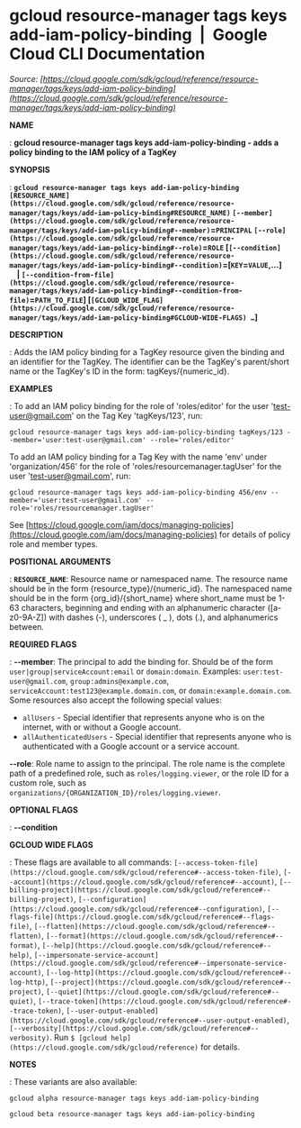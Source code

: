 # gcloud resource-manager tags keys add-iam-policy-binding  |  Google Cloud CLI Documentation

*Source: [https://cloud.google.com/sdk/gcloud/reference/resource-manager/tags/keys/add-iam-policy-binding](https://cloud.google.com/sdk/gcloud/reference/resource-manager/tags/keys/add-iam-policy-binding)*

**NAME**

: **gcloud resource-manager tags keys add-iam-policy-binding - adds a policy binding to the IAM policy of a TagKey**

**SYNOPSIS**

: **`gcloud resource-manager tags keys add-iam-policy-binding` `[RESOURCE_NAME](https://cloud.google.com/sdk/gcloud/reference/resource-manager/tags/keys/add-iam-policy-binding#RESOURCE_NAME)` `[--member](https://cloud.google.com/sdk/gcloud/reference/resource-manager/tags/keys/add-iam-policy-binding#--member)`=`PRINCIPAL` `[--role](https://cloud.google.com/sdk/gcloud/reference/resource-manager/tags/keys/add-iam-policy-binding#--role)`=`ROLE` [`[--condition](https://cloud.google.com/sdk/gcloud/reference/resource-manager/tags/keys/add-iam-policy-binding#--condition)`=[`KEY`=`VALUE`,…]     | `[--condition-from-file](https://cloud.google.com/sdk/gcloud/reference/resource-manager/tags/keys/add-iam-policy-binding#--condition-from-file)`=`PATH_TO_FILE`] [`[GCLOUD_WIDE_FLAG](https://cloud.google.com/sdk/gcloud/reference/resource-manager/tags/keys/add-iam-policy-binding#GCLOUD-WIDE-FLAGS) …`]**

**DESCRIPTION**

: Adds the IAM policy binding for a TagKey resource given the binding and an
identifier for the TagKey. The identifier can be the TagKey's parent/short name
or the TagKey's ID in the form: tagKeys/{numeric_id}.

**EXAMPLES**

: To add an IAM policy binding for the role of 'roles/editor' for the user
'test-user@gmail.com' on the Tag Key 'tagKeys/123', run:

```
gcloud resource-manager tags keys add-iam-policy-binding tagKeys/123 --member='user:test-user@gmail.com' --role='roles/editor'
```

To add an IAM policy binding for a Tag Key with the name 'env' under
'organization/456' for the role of 'roles/resourcemanager.tagUser' for the user
'test-user@gmail.com', run:

```
gcloud resource-manager tags keys add-iam-policy-binding 456/env --member='user:test-user@gmail.com' --role='roles/resourcemanager.tagUser'
```

See [https://cloud.google.com/iam/docs/managing-policies](https://cloud.google.com/iam/docs/managing-policies)
for details of policy role and member types.

**POSITIONAL ARGUMENTS**

: **`RESOURCE_NAME`**:
Resource name or namespaced name. The resource name should be in the form
{resource_type}/{numeric_id}. The namespaced name should be in the form
{org_id}/{short_name} where short_name must be 1-63 characters, beginning and
ending with an alphanumeric character ([a-z0-9A-Z]) with dashes (-), underscores
( _ ), dots (.), and alphanumerics between.

**REQUIRED FLAGS**

: **--member**:
The principal to add the binding for. Should be of the form
`user|group|serviceAccount:email` or `domain:domain`.
Examples: `user:test-user@gmail.com`,
`group:admins@example.com`,
`serviceAccount:test123@example.domain.com`, or
`domain:example.domain.com`.
Some resources also accept the following special values:

- `allUsers` - Special identifier that represents anyone who is on the
internet, with or without a Google account.
- `allAuthenticatedUsers` - Special identifier that represents anyone
who is authenticated with a Google account or a service account.

**--role**:
Role name to assign to the principal. The role name is the complete path of a
predefined role, such as `roles/logging.viewer`, or the role ID for a
custom role, such as
`organizations/{ORGANIZATION_ID}/roles/logging.viewer`.

**OPTIONAL FLAGS**

: **--condition**

**GCLOUD WIDE FLAGS**

: These flags are available to all commands: `[--access-token-file](https://cloud.google.com/sdk/gcloud/reference#--access-token-file)`,
`[--account](https://cloud.google.com/sdk/gcloud/reference#--account)`, `[--billing-project](https://cloud.google.com/sdk/gcloud/reference#--billing-project)`,
`[--configuration](https://cloud.google.com/sdk/gcloud/reference#--configuration)`,
`[--flags-file](https://cloud.google.com/sdk/gcloud/reference#--flags-file)`,
`[--flatten](https://cloud.google.com/sdk/gcloud/reference#--flatten)`, `[--format](https://cloud.google.com/sdk/gcloud/reference#--format)`, `[--help](https://cloud.google.com/sdk/gcloud/reference#--help)`, `[--impersonate-service-account](https://cloud.google.com/sdk/gcloud/reference#--impersonate-service-account)`,
`[--log-http](https://cloud.google.com/sdk/gcloud/reference#--log-http)`,
`[--project](https://cloud.google.com/sdk/gcloud/reference#--project)`, `[--quiet](https://cloud.google.com/sdk/gcloud/reference#--quiet)`, `[--trace-token](https://cloud.google.com/sdk/gcloud/reference#--trace-token)`, `[--user-output-enabled](https://cloud.google.com/sdk/gcloud/reference#--user-output-enabled)`,
`[--verbosity](https://cloud.google.com/sdk/gcloud/reference#--verbosity)`.
Run `$ [gcloud help](https://cloud.google.com/sdk/gcloud/reference)` for details.

**NOTES**

: These variants are also available:

```
gcloud alpha resource-manager tags keys add-iam-policy-binding
```

```
gcloud beta resource-manager tags keys add-iam-policy-binding
```